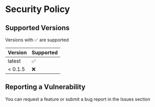 # Security Policy

## Supported Versions

Versions with :white_check_mark: are supported

| Version | Supported          |
| ------- | ------------------ |
| latest  | :white_check_mark: |
| < 0.1.5 | :x:                |

## Reporting a Vulnerability

You can request a feature or submit a bug report in the Issues section
